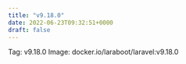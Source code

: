 ```yaml
---
title: "v9.18.0"
date: 2022-06-23T09:32:51+0000
draft: false
---
```


Tag: v9.18.0
Image: docker.io/laraboot/laravel:v9.18.0
